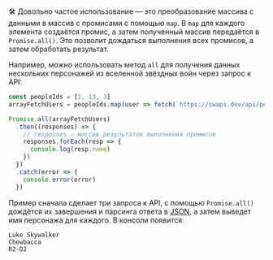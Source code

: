 🛠 Довольно частое использование — это преобразование массива с данными в массив с промисами с помощью `map`. В `map` для каждого элемента создаётся промис, а затем полученный массив передаётся в `Promise.all()`. Это позволит дождаться выполнения всех промисов, а затем обработать результат.

Например, можно использовать метод `all` для получения данных нескольких персонажей из вселенной звёздных войн через запрос к API:

```js
const peopleIds = [1, 13, 3]
arrayFetchUsers = peopleIds.map(user => fetch(`https://swapi.dev/api/people/${user}`).then((response) => response.json()))

Promise.all(arrayFetchUsers)
  .then((responses) => {
    // responses — массив результатов выполнения промисов
    responses.forEach(resp => {
      console.log(resp.name)
    })
  })
  .catch(error => {
    console.error(error)
  })
```

Пример сначала сделает три запроса к API, с помощью `Promise.all()` дождётся их завершения и парсинга ответа в [JSON](/tools/json/), а затем выведет имя персонажа для каждого. В консоли появится:

```
Luke Skywalker
Chewbacca
R2-D2
```
